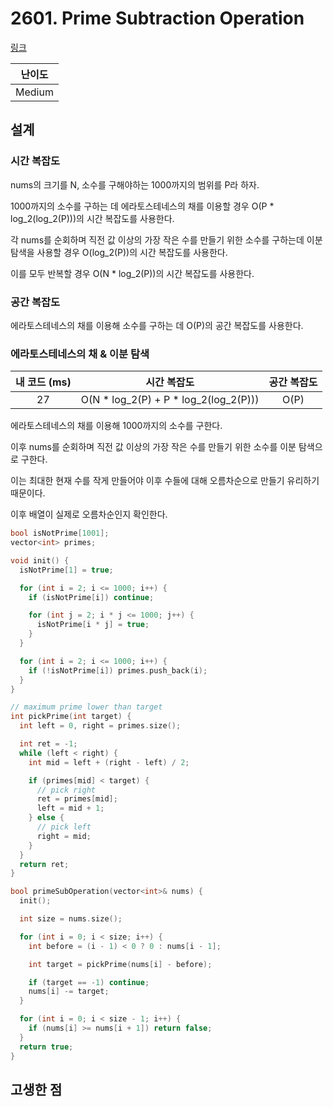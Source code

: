 # 2601. Prime Subtraction Operation

[링크](https://leetcode.com/problems/prime-subtraction-operation/description/)

| 난이도 |
| :----: |
| Medium |

## 설계

### 시간 복잡도

nums의 크기를 N, 소수를 구해야하는 1000까지의 범위를 P라 하자.

1000까지의 소수를 구하는 데 에라토스테네스의 채를 이용할 경우 O(P \* log_2(log_2(P)))의 시간 복잡도를 사용한다.

각 nums를 순회하며 직전 값 이상의 가장 작은 수를 만들기 위한 소수를 구하는데 이분 탐색을 사용할 경우 O(log_2(P))의 시간 복잡도를 사용한다.

이를 모두 반복할 경우 O(N \* log_2(P))의 시간 복잡도를 사용한다.

### 공간 복잡도

에라토스테네스의 채를 이용해 소수를 구하는 데 O(P)의 공간 복잡도를 사용한다.

### 에라토스테네스의 채 & 이분 탐색

| 내 코드 (ms) |               시간 복잡도               | 공간 복잡도 |
| :----------: | :-------------------------------------: | :---------: |
|      27      | O(N \* log_2(P) + P \* log_2(log_2(P))) |    O(P)     |

에라토스테네스의 채를 이용해 1000까지의 소수를 구한다.

이후 nums를 순회하며 직전 값 이상의 가장 작은 수를 만들기 위한 소수를 이분 탐색으로 구한다.

이는 최대한 현재 수를 작게 만들어야 이후 수들에 대해 오름차순으로 만들기 유리하기 때문이다.

이후 배열이 실제로 오름차순인지 확인한다.

```cpp
bool isNotPrime[1001];
vector<int> primes;

void init() {
  isNotPrime[1] = true;

  for (int i = 2; i <= 1000; i++) {
    if (isNotPrime[i]) continue;

    for (int j = 2; i * j <= 1000; j++) {
      isNotPrime[i * j] = true;
    }
  }

  for (int i = 2; i <= 1000; i++) {
    if (!isNotPrime[i]) primes.push_back(i);
  }
}

// maximum prime lower than target
int pickPrime(int target) {
  int left = 0, right = primes.size();

  int ret = -1;
  while (left < right) {
    int mid = left + (right - left) / 2;

    if (primes[mid] < target) {
      // pick right
      ret = primes[mid];
      left = mid + 1;
    } else {
      // pick left
      right = mid;
    }
  }
  return ret;
}

bool primeSubOperation(vector<int>& nums) {
  init();

  int size = nums.size();

  for (int i = 0; i < size; i++) {
    int before = (i - 1) < 0 ? 0 : nums[i - 1];

    int target = pickPrime(nums[i] - before);

    if (target == -1) continue;
    nums[i] -= target;
  }

  for (int i = 0; i < size - 1; i++) {
    if (nums[i] >= nums[i + 1]) return false;
  }
  return true;
}
```

## 고생한 점
